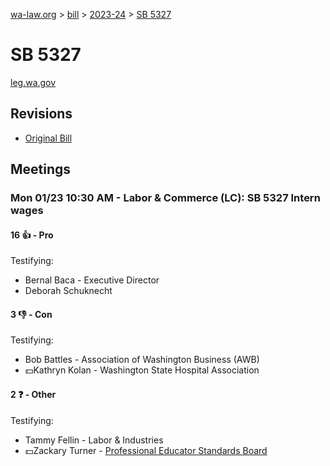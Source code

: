 [wa-law.org](/) > [bill](/bill/) > [2023-24](/bill/2023-24/) > [SB 5327](/bill/2023-24/sb/5327/)

# SB 5327
[leg.wa.gov](https://app.leg.wa.gov/billsummary?BillNumber=5327&Year=2023&Initiative=false)

## Revisions
* [Original Bill](1/)

## Meetings
### Mon 01/23 10:30 AM - Labor & Commerce (LC): SB 5327 Intern wages
#### 16 👍 - Pro
Testifying:
* Bernal  Baca - Executive Director
* Deborah Schuknecht 

#### 3 👎 - Con
Testifying:
* Bob Battles - Association of Washington Business (AWB)
* 💵Kathryn Kolan - Washington State Hospital Association

#### 2 ❓ - Other
Testifying:
* Tammy Fellin - Labor & Industries
* 💵Zackary Turner - [Professional Educator Standards Board](/org/professional_educator_standards_board/)
